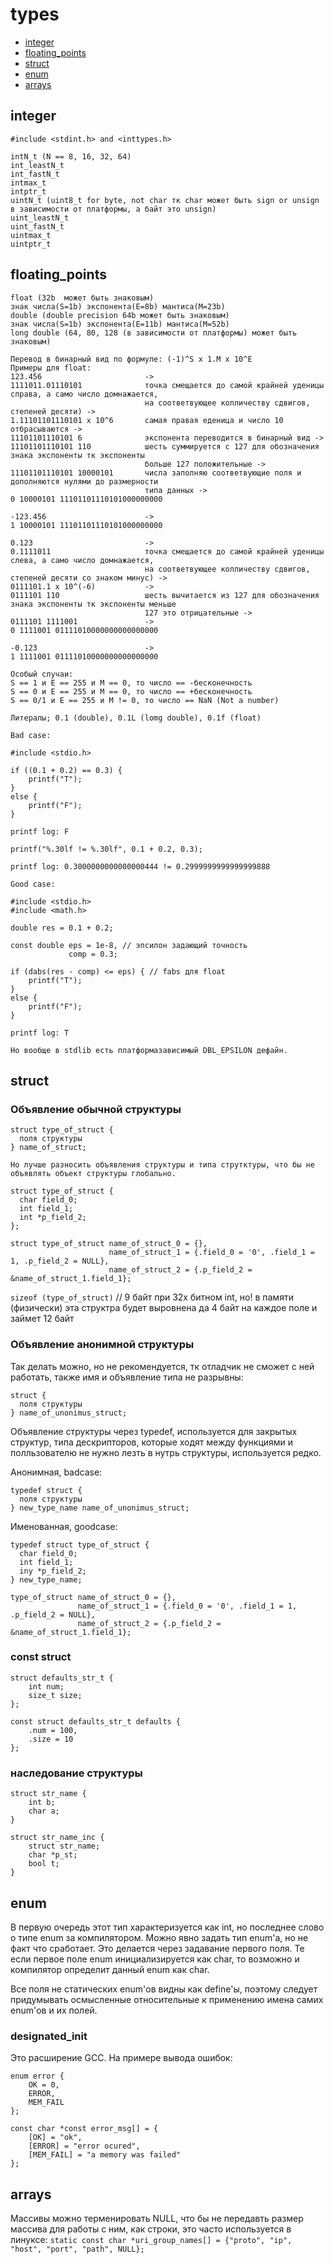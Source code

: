 # types

+ [integer](#integer)
+ [floating_points](#floating_points)
+ [struct](#struct)
+ [enum](#enum)
+ [arrays](#arrays)



## integer

    #include <stdint.h> and <inttypes.h>

    intN_t (N == 8, 16, 32, 64)
    int_leastN_t
    int_fastN_t
    intmax_t
    intptr_t
    uintN_t (uint8_t for byte, not char тк char может быть sign or unsign
    в зависимости от платформы, а байт это unsign)
    uint_leastN_t
    uint_fastN_t
    uintmax_t
    uintptr_t

## floating_points
 
    float (32b  может быть знаковым) 
    знак числа(S=1b) экспонента(E=8b) мантиса(M=23b)
    double (double precision 64b может быть знаковым)
    знак числа(S=1b) экспонента(E=11b) мантиса(M=52b)
    long double (64, 80, 128 (в зависимости от платформы) может быть знаковым)

    Перевод в бинарный вид по формуле: (-1)^S x 1.M x 10^E
    Примеры для float: 
    123.456                       -> 
    1111011.01110101              точка смещается до самой крайней уденицы справа, а само число домнажается, 
                                  на соответвующее колличеству сдвигов, степеней десяти) -> 
    1.11101101110101 x 10^6       самая правая еденица и число 10 отбрасываются -> 
    11101101110101 6              экспонента переводится в бинарный вид -> 
    11101101110101 110            шесть суммируется с 127 для обозначения знака экспоненты тк экспоненты
                                  больше 127 положительные -> 
    11101101110101 10000101       числа заполняю соответвующие поля и дополняются нулями до размерности 
                                  типа данных -> 
    0 10000101 11101101110101000000000

    -123.456                      -> 
    1 10000101 11101101110101000000000

    0.123                         -> 
    0.1111011                     точка смещается до самой крайней уденицы слева, а само число домнажается, 
                                  на соответвующее колличеству сдвигов, степеней десяти со знаком минус) ->
    0111101.1 х 10^(-6)           -> 
    0111101 110                   шесть вычитается из 127 для обозначения знака экспоненты тк экспоненты меньше 
                                  127 это отрицательные ->
    0111101 1111001               ->
    0 1111001 01111010000000000000000

    -0.123                        ->
    1 1111001 01111010000000000000000

    Особый случаи:
    S == 1 и E == 255 и M == 0, то число == -бесконечность
    S == 0 и E == 255 и M == 0, то число == +бесконечность
    S == 0/1 и E == 255 и M != 0, то число == NaN (Not a number)

    Литералы; 0.1 (double), 0.1L (lomg double), 0.1f (float)

    Bad case:
```
#include <stdio.h>

if ((0.1 + 0.2) == 0.3) {
	printf("T");
}
else {
	printf("F");
}
```
    printf log: F
```
printf("%.30lf != %.30lf", 0.1 + 0.2, 0.3);
```
    printf log: 0.3000000000000000444 != 0.2999999999999999888

    Good case:
```
#include <stdio.h>
#include <math.h>
 
double res = 0.1 + 0.2;

const double eps = 1e-8, // эпсилон задающий точность
             comp = 0.3;

if (dabs(res - comp) <= eps) { // fabs для float
	printf("T");
}
else {
	printf("F");
}
```
    printf log: T
    
    Но вообще в stdlib есть платформазависимый DBL_EPSILON дефайн.

## struct

### Объявление обычной структуры
```
struct type_of_struct {
  поля структуры
} name_of_struct;  
```
    Но лучше разносить объявления структуры и типа струтктуры, что бы не объявлять объект структуры глобально.
```
struct type_of_struct {
  char field_0;
  int field_1;
  int *p_field_2;
};  

struct type_of_struct name_of_struct_0 = {}, 
                      name_of_struct_1 = {.field_0 = '0', .field_1 = 1, .p_field_2 = NULL},
                      name_of_struct_2 = {.p_field_2 = &name_of_struct_1.field_1};
```

`sizeof (type_of_struct)` // 9 байт при 32х битном int, но! в памяти (физически) эта структра будет выровнена да 4 байт на каждое поле и займет 12 байт 

### Объявление анонимной структуры

Так делать можно, но не рекомендуется, тк отладчик не сможет с ней работать, также имя и объявление типа не разрывны:
```
struct {
  поля структуры
} name_of_unonimus_struct;
```
Объявление структуры через typedef, используется для закрытых структур, типа дескрипторов, которые ходят между функциями и полльзователю не нужно лезть в нутрь структуры, используется редко.

Анонимная, badcase:
```
typedef struct {
  поля структуры
} new_type_name name_of_unonimus_struct;
```
Именованная, goodcase:
```
typedef struct type_of_struct {
  char field_0;
  int field_1;
  iny *p_field_2;
} new_type_name;

type_of_struct name_of_struct_0 = {}, 
               name_of_struct_1 = {.field_0 = '0', .field_1 = 1, .p_field_2 = NULL},
               name_of_struct_2 = {.p_field_2 = &name_of_struct_1.field_1};
```
### const struct
```
struct defaults_str_t {
    int num;
    size_t size;
};

const struct defaults_str_t defaults {
    .num = 100,
    .size = 10
};
```
### наследование структуры
```
struct str_name {
    int b;
    char a;
}

struct str_name_inc {
    struct str_name;
    char *p_st;
    bool t;
}
```

## enum

В первую очередь этот тип характеризуется как int, но последнее слово о типе enum за компилятором. Можно явно задать тип enum'а, но не факт что сработает. Это делается через задавание первого поля. Те если первое поле enum инициализируется как char, то возможно и компилятор определит данный enum как char.

Все поля не статических enum'ов видны как define'ы, поэтому следует придумывать осмысленные относительные к применению имена самих enum'ов и их полей.

### designated_init

Это расширение GCC. На примере вывода ошибок:

```
enum error {
    OK = 0,
    ERROR,
    MEM_FAIL
};

const char *const error_msg[] = {
    [OK] = "ok",
    [ERROR] = "error ocured",
    [MEM_FAIL] = "a memory was failed"
};
```

## arrays

Массивы можно терменировать NULL, что бы не передавть размер массива для работы с ним, как строки, это часто используется в линуксе:
`static const char *uri_group_names[] = {"proto", "ip", "host", "port", "path", NULL};`